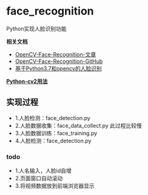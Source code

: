 # face_recognition
Python实现人脸识别功能

**相关文档**

* [OpenCV-Face-Recognition-文章][OpenCV-Face-Recognition-Blog]
* [OpenCV-Face-Recognition-GitHub][OpenCV-Face-Recognition-GitHub]
* [基于Python3.7和opencv的人脸识别][基于Python3.7和opencv的人脸识别]

[**Python-cv2用法**][Python-cv2]

## 实现过程
* 1.人脸检测：face_detection.py
* 2.人脸数据收集：face_data_collect.py 此过程比较慢
* 3.人脸数据训练：face_training.py
* 4.人脸检测：face_detection.py

### todo
* 1.人名输入，人脸id自增
* 2.页面窗口自动滚动
* 3.将视频数据放到前端浏览器显示


[Python-cv2]:https://www.cnblogs.com/shizhengwen/p/8719062.html
[基于Python3.7和opencv的人脸识别]:https://www.cnblogs.com/xp12345/p/9818435.html
[OpenCV-Face-Recognition-GitHub]:https://github.com/Mjrovai/OpenCV-Face-Recognition
[OpenCV-Face-Recognition-Blog]:https://shumeipai.nxez.com/2018/03/09/real-time-face-recognition-an-end-to-end-project-with-raspberry-pi.html
